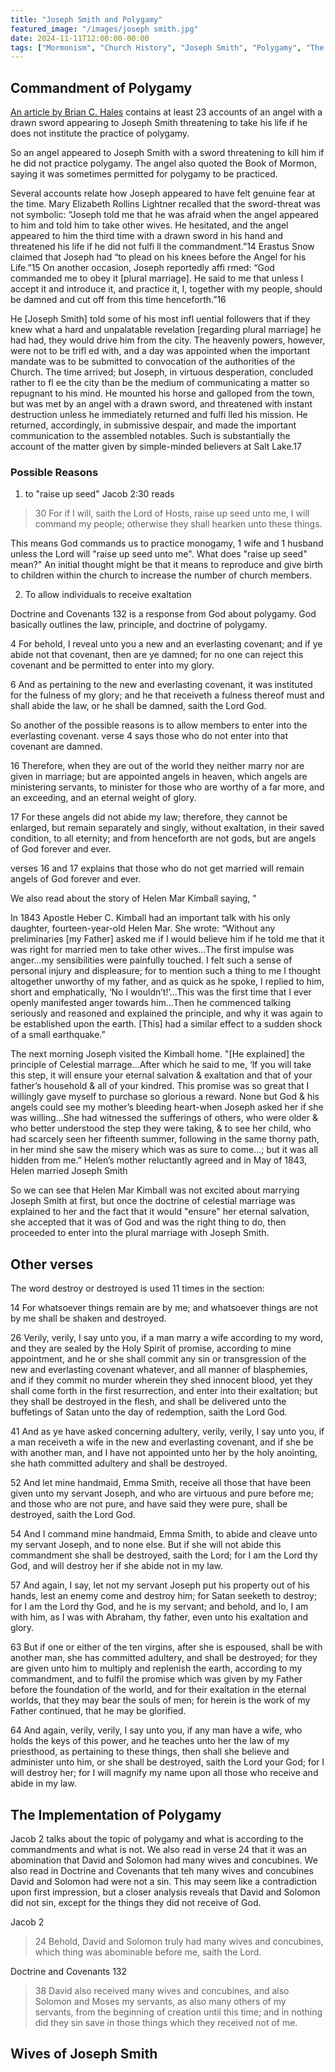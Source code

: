 ```yaml
---
title: "Joseph Smith and Polygamy"
featured_image: "/images/joseph smith.jpg"
date: 2024-11-11T12:00:00-00:00
tags: ["Mormonism", "Church History", "Joseph Smith", "Polygamy", "The Church of Jesus Christ of Latter Day Saints"]
---
```


## Commandment of Polygamy

<!-- According to Mary Elizabeth Rollins Lightner, an angel was required to visit Joseph three times between 1834 and 1842 before he fully complied: -->

<!-- An angel came to him [Joseph Smith] and the last time he came with a drawn sword in his hand and told Joseph if he did not go into that principle, he would slay him. Joseph said he talked to him soberly about it, and told him it was an abomination and quoted scripture to him. He said in the Book of Mormon it was an abomination in the eyes of the Lord, and they were to adhere to these things except the Lord speak. … [The Prophet reported that] the angel came to me three times between the years of 1834 and 1842 and said I was to obey that principle or he would slay me -->

[An article by Brian C. Hales](https://ensignpeakfoundation.org/wp-content/uploads/2013/03/Encouraging-Joseph-Smith-to-Practice-Plural-Marriage-The-Accounts-of-the-Angel-with-a-Drawn-Sword.pdf) contains at least 23 accounts of an angel with a drawn sword appearing to Joseph Smith threatening to take his life if he does not institute the practice of polygamy. 

So an angel appeared to Joseph Smith with a sword threatening to kill him if he did not practice polygamy. The angel also quoted the Book of Mormon, saying it was sometimes permitted for polygamy to be practiced. 

Several accounts relate how Joseph appeared to have felt genuine fear at the time. Mary Elizabeth Rollins Lightner recalled that the sword-threat was not symbolic: “Joseph told me that he was afraid when the angel appeared to him and told him to take other wives. He hesitated, and the angel appeared to him the third time with a drawn sword in his hand and threatened his life if he did not fulfi ll the commandment.”14 Erastus Snow claimed that Joseph had “to plead on his knees before the Angel for his Life.”15 On another occasion, Joseph reportedly affi rmed: “God commanded me to obey it [plural marriage]. He said to me that unless I accept it and introduce it, and practice it, I, together with my people, should be damned and cut off from this time henceforth.”16

He [Joseph Smith] told some of his most infl uential followers that if they knew what a hard and unpalatable revelation [regarding plural marriage] he had had, they would drive him from the city. The heavenly powers, however, were not to be trifl ed with, and a day was appointed when the important mandate was to be submitted to convocation of the authorities of the Church. The time arrived; but Joseph, in virtuous desperation, concluded rather to fl ee the city than be the medium of communicating a matter so repugnant to his mind. He mounted his horse and galloped from the town, but was met by an angel with a drawn sword, and threatened with instant destruction unless he immediately returned and fulfi lled his mission. He returned, accordingly, in submissive despair, and made the important communication to the assembled notables. Such is substantially the account of the matter given by simple-minded believers at Salt Lake.17

### Possible Reasons

1. to "raise up seed"
Jacob 2:30 reads

> 30 For if I will, saith the Lord of Hosts, raise up seed unto me, I will command my people; otherwise they shall hearken unto these things.

This means God commands us to practice monogamy, 1 wife and 1 husband unless the Lord will "raise up seed unto me". What does "raise up seed" mean?" An initial thought might be that it means to reproduce and give birth to children within the church to increase the number of church members. 

2. To allow individuals to receive exaltation

Doctrine and Covenants 132 is a response from God about polygamy. God basically outlines the law, principle, and doctrine of polygamy. 

4 For behold, I reveal unto you a new and an everlasting covenant; and if ye abide not that covenant, then are ye damned; for no one can reject this covenant and be permitted to enter into my glory.


6 And as pertaining to the new and everlasting covenant, it was instituted for the fulness of my glory; and he that receiveth a fulness thereof must and shall abide the law, or he shall be damned, saith the Lord God.


So another of the possible reasons is to allow members to enter into the everlasting covenant. verse 4 says those who do not enter into that covenant are damned. 

16 Therefore, when they are out of the world they neither marry nor are given in marriage; but are appointed angels in heaven, which angels are ministering servants, to minister for those who are worthy of a far more, and an exceeding, and an eternal weight of glory.


17 For these angels did not abide my law; therefore, they cannot be enlarged, but remain separately and singly, without exaltation, in their saved condition, to all eternity; and from henceforth are not gods, but are angels of God forever and ever.


verses 16 and 17 explains that those who do not get married will remain angels of God forever and ever.

We also read about the story of Helen Mar Kimball saying, "

In 1843 Apostle Heber C. Kimball had an important talk with his only daughter, fourteen-year-old Helen Mar.  She wrote: “Without any preliminaries [my Father] asked me if I would believe him if he told me that it was right for married men to take other wives...The first impulse was anger...my sensibilities were painfully touched. I felt such a sense of personal injury and displeasure; for to mention such a thing to me I thought altogether unworthy of my father, and as quick as he spoke, I replied to him, short and emphatically, ‘No I wouldn’t!’...This was the first time that I ever openly manifested anger towards him...Then he commenced talking seriously and reasoned and explained the principle, and why it was again to be established upon the earth. [This] had a similar effect to a sudden shock of a small earthquake.”

The next morning Joseph visited the Kimball home.  "[He explained] the principle of Celestial marrage...After which he said to me, ‘If you will take this step, it will ensure your eternal salvation & exaltation and that of your father’s household & all of your kindred. This promise was so great that I willingly gave myself to purchase so glorious a reward. None but God & his angels could see my mother’s bleeding heart-when Joseph asked her if she was willing...She had witnessed the sufferings of others, who were older & who better understood the step they were taking, & to see her child, who had scarcely seen her fifteenth summer, following in the same thorny path, in her mind she saw the misery which was as sure to come...; but it was all hidden from me.”  Helen’s mother reluctantly agreed and in May of 1843, Helen married Joseph Smith

So we can see that Helen Mar Kimball was not excited about marrying Joseph Smith at first, but once the doctrine of celestial marriage was explained to her and the fact that it would "ensure" her eternal salvation, she accepted that it was of God and was the right thing to do, then proceeded to enter into the plural marriage with Joseph Smith. 

## Other verses

The word destroy or destroyed is used 11 times in the section:

14 For whatsoever things remain are by me; and whatsoever things are not by me shall be shaken and destroyed.

26 Verily, verily, I say unto you, if a man marry a wife according to my word, and they are sealed by the Holy Spirit of promise, according to mine appointment, and he or she shall commit any sin or transgression of the new and everlasting covenant whatever, and all manner of blasphemies, and if they commit no murder wherein they shed innocent blood, yet they shall come forth in the first resurrection, and enter into their exaltation; but they shall be destroyed in the flesh, and shall be delivered unto the buffetings of Satan unto the day of redemption, saith the Lord God.

41 And as ye have asked concerning adultery, verily, verily, I say unto you, if a man receiveth a wife in the new and everlasting covenant, and if she be with another man, and I have not appointed unto her by the holy anointing, she hath committed adultery and shall be destroyed.

52 And let mine handmaid, Emma Smith, receive all those that have been given unto my servant Joseph, and who are virtuous and pure before me; and those who are not pure, and have said they were pure, shall be destroyed, saith the Lord God.

54 And I command mine handmaid, Emma Smith, to abide and cleave unto my servant Joseph, and to none else. But if she will not abide this commandment she shall be destroyed, saith the Lord; for I am the Lord thy God, and will destroy her if she abide not in my law.

57 And again, I say, let not my servant Joseph put his property out of his hands, lest an enemy come and destroy him; for Satan seeketh to destroy; for I am the Lord thy God, and he is my servant; and behold, and lo, I am with him, as I was with Abraham, thy father, even unto his exaltation and glory.

63 But if one or either of the ten virgins, after she is espoused, shall be with another man, she has committed adultery, and shall be destroyed; for they are given unto him to multiply and replenish the earth, according to my commandment, and to fulfil the promise which was given by my Father before the foundation of the world, and for their exaltation in the eternal worlds, that they may bear the souls of men; for herein is the work of my Father continued, that he may be glorified.

64 And again, verily, verily, I say unto you, if any man have a wife, who holds the keys of this power, and he teaches unto her the law of my priesthood, as pertaining to these things, then shall she believe and administer unto him, or she shall be destroyed, saith the Lord your God; for I will destroy her; for I will magnify my name upon all those who receive and abide in my law.

## The Implementation of Polygamy

Jacob 2 talks about the topic of polygamy and what is according to the commandments and what is not. We also read in verse 24 that it was an abomination that David and Solomon had many wives and concubines. We also read in Doctrine and Covenants that teh many wives and concubines David and Solomon had were not a sin. This may seem like a contradiction upon first impression, but a closer analysis reveals that David and Solomon did not sin, except for the things they did not receive of God. 

Jacob 2
> 24 Behold, David and Solomon truly had many wives and concubines, which thing was abominable before me, saith the Lord.

Doctrine and Covenants 132
> 38 David also received many wives and concubines, and also Solomon and Moses my servants, as also many others of my servants, from the beginning of creation until this time; and in nothing did they sin save in those things which they received not of me.

## Wives of Joseph Smith

